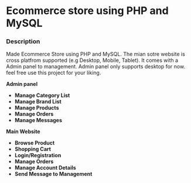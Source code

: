 
# Ecommerce store using PHP and MySQL

### Description

Made Ecommerce Store using PHP and MySQL. The mian sotre website is cross platfrom supported (e.g Desktop, Mobile, Tablet). It comes with a Admin panel to management. Admin panel only supports desktop for now. feel free use this project for your liking. 

<strong>Admin panel</strong>
<ul>
  <li><strong>Manage Category List</strong></li>
  <li><strong>Manage Brand List</strong></li>
  <li><strong>Manage Products</strong></li>
  <li><strong>Manage Orders</strong></li>
  <li><strong>Manage Messages</strong></li>
</ul>
<strong>Main Website</strong>
<ul>
  <li><strong>Browse Product</strong></li>
  <li><strong>Shopping Cart</strong></li>
  <li><strong>Login/Registration</strong></li>
  <li><strong>Manage Orders</strong></li>
  <li><strong>Manage Account Details</strong></li>
  <li><strong>Send Message to Management</strong></li>
</ul>

